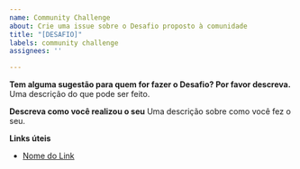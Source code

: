 ```yaml
---
name: Community Challenge
about: Crie uma issue sobre o Desafio proposto à comunidade
title: "[DESAFIO]"
labels: community challenge
assignees: ''

---
```


**Tem alguma sugestão para quem for fazer o Desafio? Por favor descreva.**
Uma descrição do que pode ser feito. 

**Descreva como você realizou o seu**
Uma descrição sobre como você fez o seu.

**Links úteis**
- [Nome do Link](URL)
